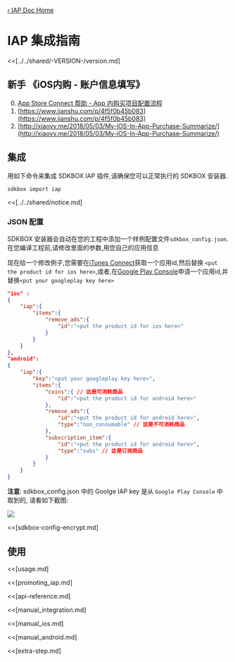 [&#8249; IAP Doc Home](./)

<h1>IAP 集成指南</h1>
<<[../../shared/-VERSION-/version.md]

## 新手 《iOS内购 - 账户信息填写》
0. [App Store Connect 帮助 - App 内购买项目配置流程](https://help.apple.com/app-store-connect/?lang=zh-cn/#/devb57be10e7)
1. [https://www.jianshu.com/p/4f5f0b45b083](https://www.jianshu.com/p/4f5f0b45b083)
2. [http://xiaovv.me/2018/05/03/My-iOS-In-App-Purchase-Summarize/](http://xiaovv.me/2018/05/03/My-iOS-In-App-Purchase-Summarize/)


## 集成
用如下命令来集成 SDKBOX IAP 插件,请确保您可以正常执行的 SDKBOX 安装器.
```bash
sdkbox import iap
```

<<[../../shared/notice.md]

<!--## Configuration
<<[../../shared/sdkbox_cloud.md]
<<[../../shared/remote_application_config.md]-->


### JSON 配置
SDKBOX 安装器会自动在您的工程中添加一个样例配置文件`sdkbox_config.json`.在您编译工程前,请修改里面的参数,用您自己的应用信息

现在给一个修改例子,您需要在[iTunes Connect](http://itunesconnect.apple.com)获取一个应用id,然后替换 `<put the product id for ios here>`,或者,在[Google Play Console](https://play.google.com/apps/publish)申请一个应用id,并替换`<put your googleplay key here>`
```json
"ios" :
{
    "iap":{
        "items":{
            "remove_ads":{
                "id":"<put the product id for ios here>"
            }
        }
    }
},
"android":
{
    "iap":{
        "key":"<put your googleplay key here>",
        "items":{
            "coins":{ // 这是可消耗商品
                "id":"<put the product id for android here>"
            },
            "remove_ads":{
                "id":"<put the product id for android here>",
                "type":"non_consumable" // 这是不可消耗商品
            },
            "subscription_item":{
                "id":"<put the product id for android here>",
                "type":"subs" // 这是订阅商品
            }
        }
    }
}
```

__注意__: sdkbox_config.json 中的 Goolge IAP key 是从 `Google Play Console` 中取到的, 请看如下截图:

![](../../imgs/google_licensing_iab.png)


<<[sdkbox-config-encrypt.md]

## 使用

<<[usage.md]

<<[promoting_iap.md]

<<[api-reference.md]

<<[manual_integration.md]

<<[manual_ios.md]

<<[manual_android.md]

<<[extra-step.md]

